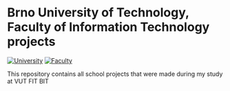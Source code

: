# Brno University of Technology, Faculty of Information Technology projects
[![University](https://img.shields.io/badge/University-Brno%20University%20of%20Technology-red.svg)](https://www.vutbr.cz/en/)
[![Faculty](https://img.shields.io/badge/Faculty-Faculty%20of%20Information%20Technology-blue.svg)](http://www.fit.vutbr.cz/.en)

This repository contains all school projects that were made during my study at VUT FIT BIT
